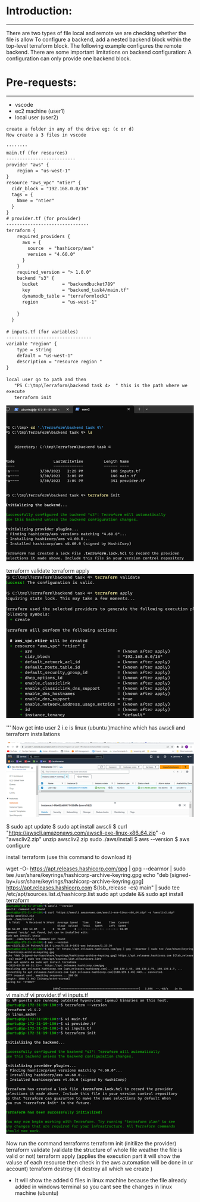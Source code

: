 # Introduction:
----------------
There are two types of file local and remote we are checking whether the file is allow
To configure a backend, add a nested backend block within the top-level terraform block. The following example configures the remote backend. There are some important limitations on backend configuration: A configuration can only provide one backend block.
# Pre-requests: 
--------------
* vscode
* ec2 machine (user1)
* local user (user2)

```
create a folder in any of the drive eg: (c or d) 
Now create a 3 files in vscode 

''''''''
main.tf (for resources)
--------------------------
provider "aws" {
    region = "us-west-1"
}
resource "aws_vpc" "ntier" {
  cidr_block = "192.168.0.0/16"
  tags = {
    Name = "ntier"
  }
}
# provider.tf (for provider)
-------------------------------
terraform {
    required_providers {
      aws = {
        source  = "hashicorp/aws"
        version = "4.60.0"
      }
    }
    required_version = "> 1.0.0"
    backend "s3" {
      bucket         = "backendbucket789"
      key            = "backend_task4/main.tf"
      dynamodb_table = "terraformlock1"
      region         = "us-west-1"
  
    }
  }
  
# inputs.tf (for variables) 
--------------------------------
variable "region" {
    type = string
    default = "us-west-1"
    description = "resource region "
}

local user go to path and then 
   "PS C:\tmp\Terraform\backend task 4>  " this is the path where we execute 
   terraform init
```
![preview](imges/img01.png)

  terraform validate 
  terraform apply 
![preview](imges/img02.png) 

'''
Now get into user 2 i.e is linux (ubuntu )machine which has awscli and terraform installations 

![preview](imges/img03.png) 


$ sudo apt update
$ sudo apt install awscli 
$ curl "https://awscli.amazonaws.com/awscli-exe-linux-x86_64.zip" -o "awscliv2.zip"
unzip awscliv2.zip
sudo ./aws/install
$ aws --version
$ aws configure 

install terraform (use this command to download it) 

wget -O- https://apt.releases.hashicorp.com/gpg | gpg --dearmor | sudo tee /usr/share/keyrings/hashicorp-archive-keyring.gpg
echo "deb [signed-by=/usr/share/keyrings/hashicorp-archive-keyring.gpg] https://apt.releases.hashicorp.com $(lsb_release -cs) main" | sudo tee /etc/apt/sources.list.d/hashicorp.list
sudo apt update && sudo apt install terraform 
![preview](imges/img04.png)
vi main.tf 
vi provider.tf
vi inputs.tf 
![preview](imges/img05.png) 

Now run the command terraforms
terraform init (initilize the provider)
terraform validate (validate the structure of whole file weather the file is valid or not)
terraform apply (applies the execution part it will show the valuse of each resource then check in the aws automation will be done in ur account)
terraform destroy ( it destroy all which we create ) 


* It will show the added 0 files in linux machine because the file already added in windows terminal so you cant see the changes in linux machine (ubuntu)
